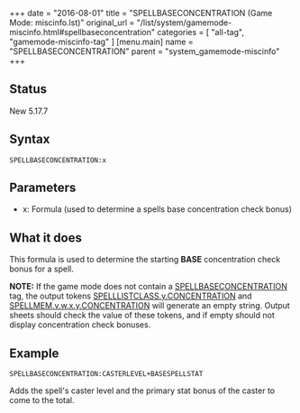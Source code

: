 +++
date = "2016-08-01"
title = "SPELLBASECONCENTRATION (Game Mode: miscinfo.lst)"
original_url = "/list/system/gamemode-miscinfo.html#spellbaseconcentration"
categories = [ "all-tag", "gamemode-miscinfo-tag" ]
[menu.main]
    name = "SPELLBASECONCENTRATION"
    parent = "system_gamemode-miscinfo"
+++

## Status

New 5.17.7

## Syntax

`SPELLBASECONCENTRATION:x`

## Parameters

-   x: Formula (used to determine a spells base
    concentration check bonus)



What it does
------------

This formula is used to determine the starting **BASE** concentration
check bonus for a spell.

**NOTE:** If the game mode does not contain a
[SPELLBASECONCENTRATION](/list/system/gamemode-miscinfo/spellbaseconcentration.html)
tag, the output tokens
[SPELLLISTCLASS.y.CONCENTRATION](/outputsheet/tokens/spell.html#spelllist)
and
[SPELLMEM.v.w.x.y.CONCENTRATION](/outputsheet/tokens/spell.html#spellmem)
will generate an empty string. Output sheets should check the value of
these tokens, and if empty should not display concentration check
bonuses.

Example
-------

`SPELLBASECONCENTRATION:CASTERLEVEL+BASESPELLSTAT`

Adds the spell's caster level and the primary stat bonus of the caster
to come to the total.

